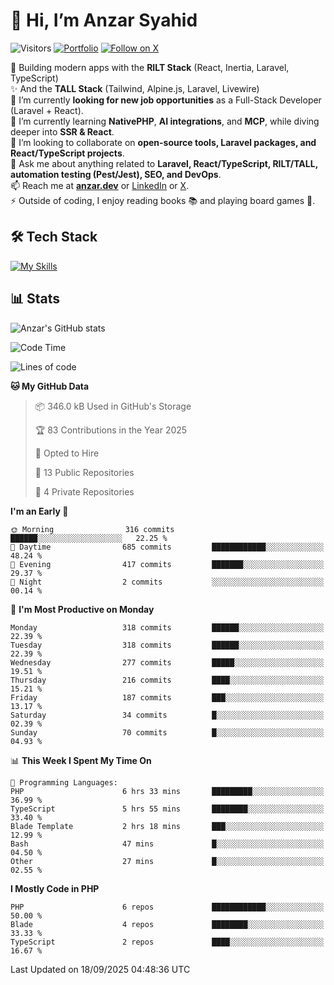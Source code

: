 # 👋 Hi, I’m Anzar Syahid  

![Visitors](https://komarev.com/ghpvc/?username=zarchp&style=flat-square&color=blue) 
[![Portfolio](https://img.shields.io/badge/Website-anzar.dev-ff69b4?style=flat-square&logo=google-chrome&logoColor=white)](https://anzar.dev)
[![Follow on X](https://img.shields.io/badge/Follow-@ZarChp-000000?style=flat-square&logo=x&logoColor=white)](https://x.com/zarchp)


🚀 Building modern apps with the **RILT Stack** (React, Inertia, Laravel, TypeScript)  
✨ And the **TALL Stack** (Tailwind, Alpine.js, Laravel, Livewire)  
🔭 I’m currently **looking for new job opportunities** as a Full-Stack Developer (Laravel + React).  
🌱 I’m currently learning **NativePHP**, **AI integrations**, and **MCP**, while diving deeper into **SSR & React**.  
👯 I’m looking to collaborate on **open-source tools, Laravel packages, and React/TypeScript projects**.  
💬 Ask me about anything related to **Laravel, React/TypeScript, RILT/TALL, automation testing (Pest/Jest), SEO, and DevOps**.  
📫 Reach me at **[anzar.dev](https://anzar.dev)** or [LinkedIn](https://linkedin.com/in/anzar-syahid) or [X](https://x.com/ZarChp).  
⚡ Outside of coding, I enjoy reading books 📚 and playing board games 🎲.  


## 🛠️ Tech Stack  
[![My Skills](https://skillicons.dev/icons?i=html,js,css,laravel,php,wordpress,graphql,vite,nodejs,typescript,react,next,vue,nuxt,alpinejs,tailwind,bootstrap,postgresql,mysql,sqlite,aws,gcp,cloudflare,docker,github,gitlab,firebase,vscode,git,figma&perline=10)](https://skillicons.dev)  

## 📊 Stats  

![Anzar's GitHub stats](https://github-readme-stats.vercel.app/api?username=zarchp&show_icons=true&theme=radical)  

<!--START_SECTION:waka-->
![Code Time](http://img.shields.io/badge/Code%20Time-5%2C399%20hrs%2048%20mins-blue)

![Lines of code](https://img.shields.io/badge/From%20Hello%20World%20I%27ve%20Written-10.6%20million%20lines%20of%20code-blue)

**🐱 My GitHub Data** 

> 📦 346.0 kB Used in GitHub's Storage 
 > 
> 🏆 83 Contributions in the Year 2025
 > 
> 💼 Opted to Hire
 > 
> 📜 13 Public Repositories 
 > 
> 🔑 4 Private Repositories 
 > 
**I'm an Early 🐤** 

```text
🌞 Morning                316 commits         ██████░░░░░░░░░░░░░░░░░░░   22.25 % 
🌆 Daytime                685 commits         ████████████░░░░░░░░░░░░░   48.24 % 
🌃 Evening                417 commits         ███████░░░░░░░░░░░░░░░░░░   29.37 % 
🌙 Night                  2 commits           ░░░░░░░░░░░░░░░░░░░░░░░░░   00.14 % 
```
📅 **I'm Most Productive on Monday** 

```text
Monday                   318 commits         ██████░░░░░░░░░░░░░░░░░░░   22.39 % 
Tuesday                  318 commits         ██████░░░░░░░░░░░░░░░░░░░   22.39 % 
Wednesday                277 commits         █████░░░░░░░░░░░░░░░░░░░░   19.51 % 
Thursday                 216 commits         ████░░░░░░░░░░░░░░░░░░░░░   15.21 % 
Friday                   187 commits         ███░░░░░░░░░░░░░░░░░░░░░░   13.17 % 
Saturday                 34 commits          █░░░░░░░░░░░░░░░░░░░░░░░░   02.39 % 
Sunday                   70 commits          █░░░░░░░░░░░░░░░░░░░░░░░░   04.93 % 
```


📊 **This Week I Spent My Time On** 

```text
💬 Programming Languages: 
PHP                      6 hrs 33 mins       █████████░░░░░░░░░░░░░░░░   36.99 % 
TypeScript               5 hrs 55 mins       ████████░░░░░░░░░░░░░░░░░   33.40 % 
Blade Template           2 hrs 18 mins       ███░░░░░░░░░░░░░░░░░░░░░░   12.99 % 
Bash                     47 mins             █░░░░░░░░░░░░░░░░░░░░░░░░   04.50 % 
Other                    27 mins             █░░░░░░░░░░░░░░░░░░░░░░░░   02.55 % 
```

**I Mostly Code in PHP** 

```text
PHP                      6 repos             ████████████░░░░░░░░░░░░░   50.00 % 
Blade                    4 repos             ████████░░░░░░░░░░░░░░░░░   33.33 % 
TypeScript               2 repos             ████░░░░░░░░░░░░░░░░░░░░░   16.67 % 
```




 Last Updated on 18/09/2025 04:48:36 UTC
<!--END_SECTION:waka-->
